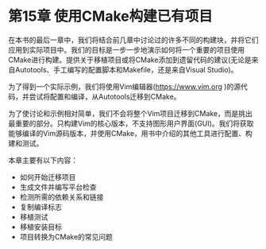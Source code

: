 # 第15章 使用CMake构建已有项目

在本书的最后一章中，我们将结合前几章中讨论过的许多不同的构建块，并将它们应用到实际项目中。我们的目标是一步一步地演示如何将一个重要的项目使用CMake进行构建。提供关于移植项目或将CMake添加到遗留代码的建议(无论是来自Autotools、手工编写的配置脚本和Makefile，还是来自Visual Studio)。

为了得到一个实际示例，我们将使用Vim编辑器(https://www.vim.org )的源代码，并尝试将配置和编译，从Autotools迁移到CMake。

为了使讨论和示例相对简单，我们不会将整个Vim项目迁移到CMake，而是挑出最重要的部分。只构建Vim的核心版本，不支持图形用户界面(GUI)。我们将获取能够编译的Vim源码版本，并使用CMake，用书中介绍的其他工具进行配置、构建和测试。

本章主要有以下内容：

* 如何开始迁移项目
* 生成文件并编写平台检查
* 检测所需的依赖关系和链接
* 复制编译标志
* 移植测试
* 移植安装目标
* 项目转换为CMake的常见问题


